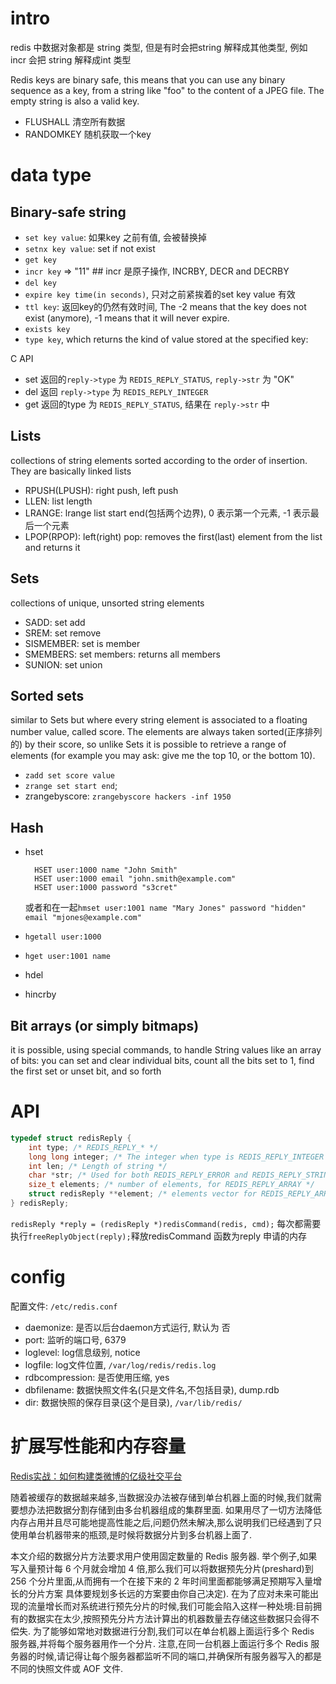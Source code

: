 # intro
redis 中数据对象都是 string 类型, 但是有时会把string 解释成其他类型, 例如 incr 会把 string 解释成int 类型

Redis keys are binary safe, this means that you can use any binary sequence as a key, from a string like "foo" to the content of a JPEG file.
The empty string is also a valid key.

- FLUSHALL 清空所有数据
- RANDOMKEY 随机获取一个key

# data type
## Binary-safe string
- `set key value`: 如果key 之前有值, 会被替换掉
- `setnx key value`: set if not exist
- `get key`
- `incr key` => "11" ## incr 是原子操作, INCRBY, DECR and DECRBY
- `del key`
- `expire key time(in seconds)`, 只对之前紧挨着的set key value 有效
- `ttl key`: 返回key的仍然有效时间, The -2 means that the key does not exist (anymore), -1 means that it will never expire.
- `exists key`
- `type key`, which returns the kind of value stored at the specified key:

C API

- set 返回的`reply->type` 为 `REDIS_REPLY_STATUS`, `reply->str` 为 "OK"
- del 返回 `reply->type` 为 `REDIS_REPLY_INTEGER`
- get 返回的type 为 `REDIS_REPLY_STATUS`, 结果在 `reply->str` 中

## Lists
collections of string elements sorted according to the order of insertion. They are basically linked lists

- RPUSH(LPUSH): right push, left push
- LLEN: list length
- LRANGE: lrange list start end(包括两个边界), 0 表示第一个元素, -1 表示最后一个元素
- LPOP(RPOP): left(right) pop: removes the first(last) element from the list and returns it

## Sets
collections of unique, unsorted string elements

- SADD: set add
- SREM: set remove
- SISMEMBER: set is member
- SMEMBERS: set members: returns all members
- SUNION: set union

## Sorted sets
similar to Sets but where every string element is associated to a floating number value, called score.
The elements are always taken sorted(正序排列的) by their score, so unlike Sets it is possible to retrieve a range of elements
(for example you may ask: give me the top 10, or the bottom 10).

- `zadd set score value`
- `zrange set start end`;
- zrangebyscore: `zrangebyscore hackers -inf 1950`

## Hash
- hset

		HSET user:1000 name "John Smith"
		HSET user:1000 email "john.smith@example.com"
		HSET user:1000 password "s3cret"

	或者和在一起`hmset user:1001 name "Mary Jones" password "hidden" email "mjones@example.com"`
- `hgetall user:1000`
- `hget user:1001 name`
- hdel
- hincrby

## Bit arrays (or simply bitmaps)
it is possible, using special commands, to handle String values like an array of bits:
you can set and clear individual bits, count all the bits set to 1, find the first set or unset bit, and so forth

# API
```C++
typedef struct redisReply {
    int type; /* REDIS_REPLY_* */
    long long integer; /* The integer when type is REDIS_REPLY_INTEGER */
    int len; /* Length of string */
    char *str; /* Used for both REDIS_REPLY_ERROR and REDIS_REPLY_STRING */
    size_t elements; /* number of elements, for REDIS_REPLY_ARRAY */
    struct redisReply **element; /* elements vector for REDIS_REPLY_ARRAY */
} redisReply;
```

`redisReply *reply = (redisReply *)redisCommand(redis, cmd);` 每次都需要执行`freeReplyObject(reply);`释放redisCommand 函数为reply 申请的内存

# config
配置文件: `/etc/redis.conf`

- daemonize: 是否以后台daemon方式运行, 默认为 否
- port: 监听的端口号, 6379
- loglevel: log信息级别, notice
- logfile: log文件位置, `/var/log/redis/redis.log`
- rdbcompression: 是否使用压缩, yes
- dbfilename: 数据快照文件名(只是文件名,不包括目录), dump.rdb
- dir: 数据快照的保存目录(这个是目录), `/var/lib/redis/`
 
# 扩展写性能和内存容量
[Redis实战：如何构建类微博的亿级社交平台](http://www.tuicool.com/articles/eyAfeyq)

随着被缓存的数据越来越多,当数据没办法被存储到单台机器上面的时候,我们就需要想办法把数据分割存储到由多台机器组成的集群里面.
如果用尽了一切方法降低内存占用并且尽可能地提高性能之后,问题仍然未解决,那么说明我们已经遇到了只使用单台机器带来的瓶颈,是时候将数据分片到多台机器上面了.

本文介绍的数据分片方法要求用户使用固定数量的 Redis 服务器.
举个例子,如果写入量预计每 6 个月就会增加 4 倍,那么我们可以将数据预先分片(preshard)到 256 个分片里面,从而拥有一个在接下来的 2 年时间里面都能够满足预期写入量增长的分片方案
具体要规划多长远的方案要由你自己决定).
在为了应对未来可能出现的流量增长而对系统进行预先分片的时候,我们可能会陷入这样一种处境:目前拥有的数据实在太少,按照预先分片方法计算出的机器数量去存储这些数据只会得不偿失.
为了能够如常地对数据进行分割,我们可以在单台机器上面运行多个 Redis 服务器,并将每个服务器用作一个分片.
注意,在同一台机器上面运行多个 Redis 服务器的时候,请记得让每个服务器都监听不同的端口,并确保所有服务器写入的都是不同的快照文件或 AOF 文件.

